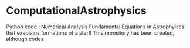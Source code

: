 # ComputationalAstrophysics
Python code : Numerical Analysis Fundamental  Equations in Astrophyiscs that exaplains formations of a star!!
This repository has been created,  although codes 